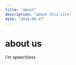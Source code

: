 ```yaml
---
title: "about"
description: "about this site"
date: "2014-09-27"
---
```


# about us

i'm speechless
